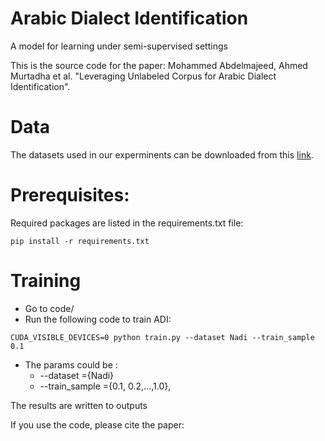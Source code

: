  
 # Arabic Dialect Identification 
 A model  for learning under semi-supervised settings
 
 This is the source code for the paper: Mohammed Abdelmajeed, Ahmed Murtadha et al. "Leveraging Unlabeled Corpus for Arabic Dialect Identification". 

# Data



The datasets used in our experminents can be downloaded from this [link](https://drive.google.com/file/d/1NYm5CVXK7vqn-Nf8rnin-4iAxWeJcKVv/view?usp=sharing). 

# Prerequisites:
Required packages are listed in the requirements.txt file:

```
pip install -r requirements.txt
```
# Training

*  Go to code/         
*  Run the following code to train ADI:
```
CUDA_VISIBLE_DEVICES=0 python train.py --dataset Nadi --train_sample 0.1
```

- The params could be :
    - --dataset =\{Nadi\}
    - --train_sample ={0.1, 0.2,...,1.0},

The results are written to outputs



If you use the code,  please cite the paper: 
 ```
```
